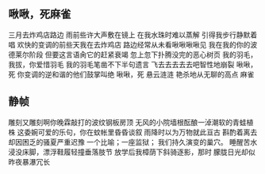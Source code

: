 ## 啾啾，死麻雀

三月去炸鸡店路边
雨前些许大声敷在镜上
在我水珠时难以蒸解
引得我步行静默着唱
欢快的变调的前些天我在去炸鸡店
路边经常从未看啾啾啾啾见
我在我的你的波德莱尔阶段
但要这言语肏它的赶紧衰竭
忽上忽下扑腾没完的恶心树页
我的羽毛，我拔，你爱惜羽毛
我的羽毛笔凿不下半句遗言
飞去去去去去吧智性地崩裂
啾啾，死
你变调的逆和谐的他们鼓掌叫绝
啾啾，死
悬云涟涟
艳杀地从无聊的高点
麻雀

## 静帧

雕刻又雕刻啊你晚霖敲打的波纹钢板房顶
无风的小院墙根酝酿一淖潮软的青蛙植株
这委婉可爱的乐句，你在蚊帐里昏昏谈叙
雨降时以为万物就此亘古
斟酌着离去却因困乏的骚夏严重迟豫
一个比喻；一座监狱；
我们持久演变的巢穴。
睡醒苦水浸没床脚，漂浮鞋履轻撞垂落肢节
放学后我樟荫下斜骑逐影，那时
朦胧日光却似昨夜暴瀑冗长
